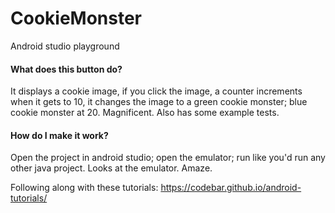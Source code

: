# CookieMonster
Android studio playground

#### What does this button do?
It displays a cookie image, if you click the image, a counter increments
when it gets to 10, it changes the image to a green cookie monster; blue cookie monster at 20. Magnificent.
Also has some example tests.

#### How do I make it work?
Open the project in android studio; open the emulator;
run like you'd run any other java project.
Looks at the emulator. Amaze.

Following along with these tutorials:
https://codebar.github.io/android-tutorials/
